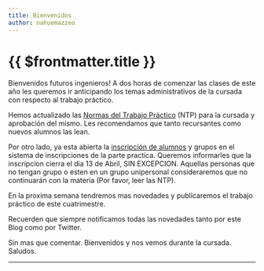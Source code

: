 ```yaml
---
title: Bienvenidos
author: nahuemazzeo
---
```


<PostBreadcrumb />

# {{ $frontmatter.title }}

Bienvenidos futuros ingenieros! A dos horas de comenzar las clases de este año
les queremos ir anticipando los temas administrativos de la cursada con respecto
al trabajo práctico.

Hemos actualizado las [Normas del Trabajo Práctico](/primeros-pasos/normas-tp)
(NTP) para la cursada y aprobación del mismo. Les recomendamos que tanto
recursantes como nuevos alumnos las lean.

Por otro lado, ya esta abierta la
[inscripción de alumnos](https://inscripciones.utnso.com.ar/) y grupos en el
sistema de inscripciones de la parte practica. Queremos informarles que la
inscripcion cierra el dia 13 de Abril, SIN EXCEPCION. Aquellas personas que no
tengan grupo o esten en un grupo unipersonal consideraremos que no continuarán
con la materia (Por favor, leer las NTP).

En la proxima semana tendremos mas novedades y publicaremos el trabajo práctico
de este cuatrimestre.

Recuerden que siempre notificamos todas las novedades tanto por este Blog como
por Twitter.

Sin mas que comentar. Bienvenidos y nos vemos durante la cursada. Saludos.

---
